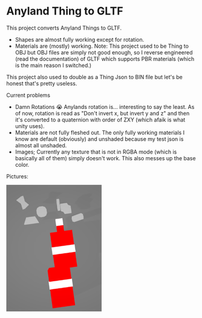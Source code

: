 # Anyland Thing to GLTF

This project converts Anyland Things to GLTF. 
- Shapes are almost fully working except for rotation.
- Materials are (mostly) working. 
Note: This project used to be Thing to OBJ but OBJ files are simply not good enough, so I reverse engineered (read the documentation) of GLTF which supports PBR materials (which is the main reason I switched.)

This project also used to double as a Thing Json to BIN file but let's be honest that's pretty useless.

Current problems
- Damn Rotations :sob: Anylands rotation is... interesting to say the least. As of now, rotation is read as "Don't invert x, but invert y and z" and then it's converted to a quaternion with order of ZXY (which afaik is what unity uses). 
- Materials are not fully fleshed out. The only fully working materials I know are default (obviously) and unshaded because my test json is almost all unshaded. 
- Images; Currently any texture that is not in RGBA mode (which is basically all of them) simply doesn't work. This also messes up the base color. 

Pictures: 

<img src="https://github.com/TheDrawingCoder-Gamer/anylandthing-json2bin/blob/main/gh/example_model_al.jpg" width=50% height = 50%/>
